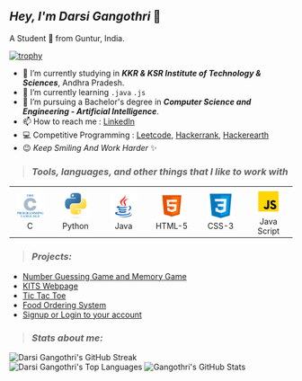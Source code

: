 ## *Hey, I'm Darsi Gangothri* 👋
A Student 🚀 from Guntur, India.

[![trophy](https://github-profile-trophy.vercel.app/?username=darsigangothri06&theme=onedark&margin-w=15&no-bg=true)](https://github.com/darsigangothri06)

- 🔭 I’m currently studying in _**KKR & KSR Institute of Technology & Sciences**_, Andhra Pradesh.
- 🌱 I’m currently learning `.java` `.js`
- 💼 I’m pursuing a Bachelor's degree in **_Computer Science and Engineering - Artificial&nbsp;Intelligence_**.
- 📫 How to reach me : [LinkedIn](https://www.linkedin.com/in/darsigangothri06/)
- 💻 Competitive Programming : [Leetcode](https://leetcode.com/darsigangothri06/), [Hackerrank](https://www.hackerrank.com/darsigangothri06), [Hackerearth](https://www.hackerearth.com/@darsi8)
- 😉 *Keep Smiling And Work Harder* ✨
> ### _Tools, languages, and other things that I like to work with_
<table>
  <tr>
        <td align="center" width="96">
        <img src="./img/c.svg" width="48" height="48" alt="C" />
      </a>
      <br>C
    </td>
     <td align="center" width="96">
        <img src="./img/python.svg" width="48" height="48" alt="Python" />
      </a>
      <br>Python
      <td align="center" width="96">
        <img src="./img/java.svg" width="48" height="48" alt="JAVA" />
      </a>
      <br>Java
    </td>
    </td>
    <td align="center" width="96">
        <img src="./img/html.png" width="48" height="48" alt="HTML-5" />
      </a>
      <br>HTML-5
    </td>
   <td align="center"  width="96">
        <img src="./img/css.png" width="48" height="48" alt="CSS-3" />
      </a>
      <br>CSS-3
    </td>
    <td align="center" width="96">
        <img src="./img/javascript.svg" width="48" height="48" alt="Java Script" />
      </a>
      <br>Java Script
    </td>
  </tr>
</table>

> ### _Projects:_

* [Number Guessing Game and Memory Game](https://github.com/darsigangothri06/Simple-Game-Python "Using Exceptional Handling in Python")
* [KITS Webpage](https://github.com/darsigangothri06/KITS-Webpage "Using Basic HTML-5 and CSS-3")
* [Tic Tac Toe](https://github.com/darsigangothri06/Tic-Tac-Toe "Using Basic Python 3")
* [Food Ordering System](https://github.com/darsigangothri06/Food-Ordering-System)
* [Signup or Login to your account](https://github.com/darsigangothri06/Login-Signup-Page)

> ### _Stats about me:_

<div>
    <img  src="https://github-readme-streak-stats.herokuapp.com/?user=darsigangothri06&theme=dark" alt="Darsi Gangothri's GitHub Streak" /> <br>
<img src="https://github-readme-stats.vercel.app/api/top-langs/?username=darsigangothri06&theme=radical&hide_border=true" width="37%" alt="Darsi Gangothri's Top Languages">
 <img src="https://github-readme-stats.vercel.app/api?username=darsigangothri06&count_private=true&show_icons=true&theme=radical" alt="Gangothri's GitHub Stats" width="460px">
</div>
